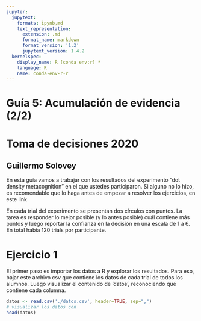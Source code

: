 ```yaml
---
jupyter:
  jupytext:
    formats: ipynb,md
    text_representation:
      extension: .md
      format_name: markdown
      format_version: '1.2'
      jupytext_version: 1.4.2
  kernelspec:
    display_name: R [conda env:r] *
    language: R
    name: conda-env-r-r
---
```


# Guía 5: Acumulación de evidencia (2/2)

# Toma de decisiones 2020

## Guillermo Solovey

En esta guía vamos a trabajar con los resultados del experimento “dot density metacognition” en el que ustedes participaron. Si alguno no lo hizo, es recomendable que lo haga antes de empezar a resolver los ejercicios, en este link

En cada trial del experimento se presentan dos círculos con puntos. La tarea es responder lo mejor posible (y lo antes posible) cuál contiene más puntos y luego reportar la confianza en la decisión en una escala de 1 a 6. En total había 120 trials por participante.


# Ejercicio 1

El primer paso es importar los datos a R y explorar los resultados. Para eso, bajar este archivo csv que contiene los datos de cada trial de todos los alumnos. Luego visualizar el contenido de ‘datos’, reconociendo qué contiene cada columna.


```R
datos <- read.csv('./datos.csv', header=TRUE, sep=",")
# visualizar los datos con 
head(datos)
```

```R

```
